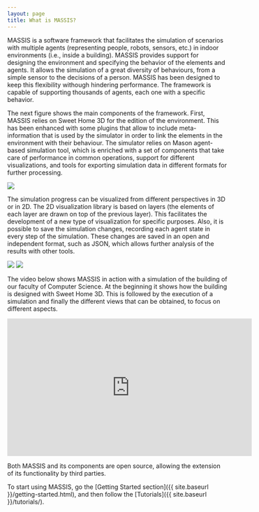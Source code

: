 ```yaml
---
layout: page
title: What is MASSIS?
---
```


MASSIS is a software framework that facilitates the simulation of scenarios with multiple agents (representing people, robots, sensors, etc.) in indoor environments (i.e., inside a building). MASSIS provides support for designing the environment and specifying the behavior of the elements and agents. It allows the simulation of a great diversity of behaviours, from a simple sensor to the decisions of a person. MASSIS has been designed to keep this flexibility withough hindering performance. The framework is capable of supporting thousands of agents, each one with a specific behavior. 

The next figure shows the main components of the framework. First, MASSIS relies on Sweet Home 3D for the edition of the environment. This has been enhanced with some plugins that allow to include meta-information that is used by the simulator in order to link the elements in the environment with their behaviour. The simulator relies on Mason agent-based simulation tool, which is enriched with a set of components that take care of performance in common operations, support for different visualizations, and tools for exporting simulation data in different formats for further processing.

![](http://i.imgur.com/1AnvPlq.png)


The simulation progress can be visualized from different perspectives in 3D or in 2D. The 2D visualization library is based on layers (the elements of each layer are drawn on top of the previous layer). This facilitates the development of a new type of visualization for specific purposes. Also, it is possible to save the simulation changes, recording each agent state in every step of the simulation. These changes are saved in an open and independent format, such as JSON, which allows further analysis of the results with other tools.

![](http://i.imgur.com/PuXmC7F.png)
![](http://i.imgur.com/Uw6JFi3.png)

The  video below shows MASSIS in action with a simulation of the building of our faculty of Computer Science. At the beginning it shows how the building is designed with Sweet Home 3D. This is followed by the execution of a simulation and finally the different views that can be obtained, to focus on different aspects.

<iframe width="560" height="315" src="https://www.youtube.com/embed/CpAeQ13Go9A" frameborder="0" allowfullscreen></iframe>

Both MASSIS and its components are open source, allowing the extension of its functionality by third parties.

To start using MASSIS, go the [Getting Started section]({{ site.baseurl }}/getting-started.html), and then follow the [Tutorials]({{ site.baseurl }}/tutorials/).

